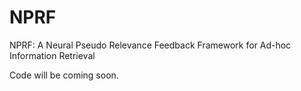 # NPRF
NPRF: A Neural Pseudo Relevance Feedback Framework for Ad-hoc Information Retrieval

Code will be coming soon.
